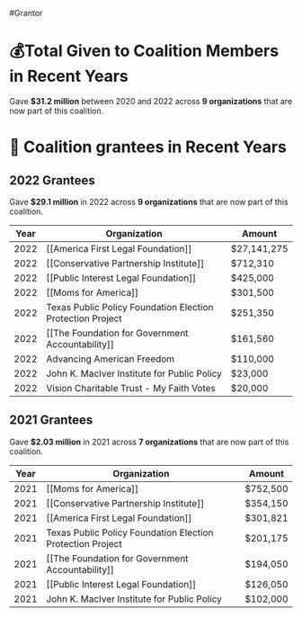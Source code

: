 #Grantor 

# 💰Total Given to Coalition Members in Recent Years

Gave **$31.2 million** between 2020 and 2022 across **9 organizations** that are now part of this coalition.
# 💸 Coalition grantees in Recent Years

## 2022 Grantees

Gave **$29.1 million** in 2022 across **9 organizations** that are now part of this coalition.

| Year | Organization                                               | Amount      |
| ---- | ---------------------------------------------------------- | ----------- |
| 2022 | [[America First Legal Foundation]]                         | $27,141,275 |
| 2022 | [[Conservative Partnership Institute]]                     | $712,310    |
| 2022 | [[Public Interest Legal Foundation]]                       | $425,000    |
| 2022 | [[Moms for America]]                                       | $301,500    |
| 2022 | Texas Public Policy Foundation Election Protection Project | $251,350    |
| 2022 | [[The Foundation for Government Accountability]]           | $161,560    |
| 2022 | Advancing American Freedom                                 | $110,000    |
| 2022 | John K. MacIver Institute for Public Policy                | $23,000     |
| 2022 | Vision Charitable Trust - My Faith Votes                   | $20,000     |
## 2021 Grantees

Gave **$2.03 million** in 2021 across **7 organizations** that are now part of this coalition.

| Year | Organization                                               | Amount   |
| ---- | ---------------------------------------------------------- | -------- |
| 2021 | [[Moms for America]]                                       | $752,500 |
| 2021 | [[Conservative Partnership Institute]]                     | $354,150 |
| 2021 | [[America First Legal Foundation]]                         | $301,821 |
| 2021 | Texas Public Policy Foundation Election Protection Project | $201,175 |
| 2021 | [[The Foundation for Government Accountability]]           | $194,050 |
| 2021 | [[Public Interest Legal Foundation]]                       | $126,050 |
| 2021 | John K. MacIver Institute for Public Policy                | $102,000 |

